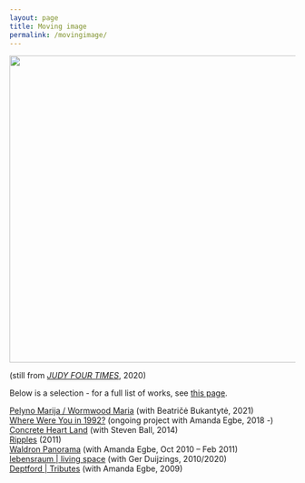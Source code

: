 ```yaml
---
layout: page
title: Moving image
permalink: /movingimage/
---
```


<img src="images/JUDYprofit.jpg" width="540px">  

(still from [_JUDY FOUR TIMES_](https://vimeo.com/419995325/53ce74e295), 2020)
  
Below is a selection - for a full list of works, see [this page](https://rosedetivoli.github.io/all_works/).  

[Pelyno Marija / Wormwood Maria](https://rosedetivoli.github.io/wormwoodmaria/) (with Beatričė Bukantytė, 2021)  
[Where Were You in 1992?](http://1992.maydayrooms.org) (ongoing project with Amanda Egbe, 2018 -)  
[Concrete Heart Land](http://concreteheartland.info) (with Steven Ball, 2014)  
[Ripples](https://rosedetivoli.github.io/april_showers/) (2011)  
[Waldron Panorama](https://rosedetivoli.github.io/waldron/) (with Amanda  Egbe, Oct 2010 – Feb 2011)  
[lebensraum | living space](https://rosedetivoli.github.io/lebensraum/) (with Ger Duijzings, 2010/2020)  
[Deptford | Tributes](https://player.vimeo.com/video/129543067) (with Amanda  Egbe, 2009)  
